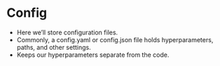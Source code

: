 # Config

- Here we’ll store configuration files.
- Commonly, a config.yaml or config.json file holds hyperparameters, paths, and other settings.
- Keeps our hyperparameters separate from the code.
